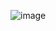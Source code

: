 ![image](https://user-images.githubusercontent.com/37501487/205470849-3d847187-2875-4311-8ba2-883b62ac6498.png)
